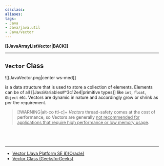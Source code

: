 ```yaml
---
cssclass:
aliases:
tags:
- Java
- Java/java.util
- Java/Vector
---
```

**[[JavaArrayListVector|BACK]]**

---
## `Vector` Class
![[JavaVector.png|center ws-med]]

is a data structure that is used to store a collection of elements. Elements can be of all [[JavaVariables#^3c12e4|primitive types]] like `int`, `float`, `Object` etc. Vectors are dynamic in nature and accordingly grow or shrink as per the requirement.

>[!WARNING|alt-co ttl-c]+
> *Vectors* thread-safety comes at the cost of performance, so Vectors are generally <u>not recommended for applications that require high performance or low memory usage</u>.

<br>

# 
---
- [Vector (Java Platform SE 8)(Oracle)](https://docs.oracle.com/javase/8/docs/api/java/util/Vector.html)
- [Vector Class (GeeksforGeeks)](https://www.geeksforgeeks.org/java-util-vector-class-java/)